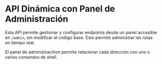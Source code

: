 # API Dinámica con Panel de Administración

Esta API permite gestionar y configurar endpoints desde un panel accesible en `/admin`, sin modificar el código base. Esto permite administrar las rutas en tiempo real.

El panel de administraciñon permite relacionar cada dirección con uno o varios comandos de shell.